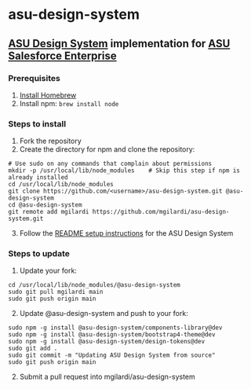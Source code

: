 # asu-design-system
## [ASU Design System](https://unity.web.asu.edu) implementation for [ASU Salesforce Enterprise](https://github.com/ASU/asu-salesforce-metadata)

### Prerequisites
1. [Install Homebrew](https://brew.sh/)
2. Install npm:
`brew install node`

### Steps to install
1. Fork the repository
2. Create the directory for npm and clone the repository:  
```
# Use sudo on any commands that complain about permissions
mkdir -p /usr/local/lib/node_modules    # Skip this step if npm is already installed  
cd /usr/local/lib/node_modules  
git clone https://github.com/<username>/asu-design-system.git @asu-design-system  
cd @asu-design-system  
git remote add mgilardi https://github.com/mgilardi/asu-design-system.git
```
3. Follow the [README setup instructions](https://github.com/ASU/asu-unity-stack) for the ASU Design System

### Steps to update
1. Update your fork:  
```
cd /usr/local/lib/node_modules/@asu-design-system  
sudo git pull mgilardi main  
sudo git push origin main  
```
2. Update @asu-design-system and push to your fork:  
```
sudo npm -g install @asu-design-system/components-library@dev  
sudo npm -g install @asu-design-system/bootstrap4-theme@dev  
sudo npm -g install @asu-design-system/design-tokens@dev  
sudo git add .  
sudo git commit -m "Updating ASU Design System from source"  
sudo git push origin main  
```
2. Submit a pull request into mgilardi/asu-design-system
